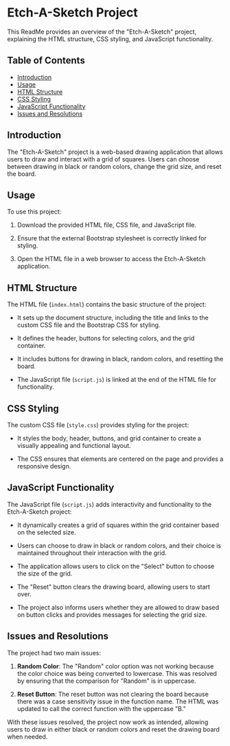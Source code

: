 # Etch-A-Sketch Project

This ReadMe provides an overview of the "Etch-A-Sketch" project, explaining the HTML structure, CSS styling, and JavaScript functionality.

## Table of Contents

- [Introduction](#introduction)
- [Usage](#usage)
- [HTML Structure](#html-structure)
- [CSS Styling](#css-styling)
- [JavaScript Functionality](#javascript-functionality)
- [Issues and Resolutions](#issues-and-resolutions)

## Introduction

The "Etch-A-Sketch" project is a web-based drawing application that allows users to draw and interact with a grid of squares. Users can choose between drawing in black or random colors, change the grid size, and reset the board.

## Usage

To use this project:

1. Download the provided HTML file, CSS file, and JavaScript file.

2. Ensure that the external Bootstrap stylesheet is correctly linked for styling.

3. Open the HTML file in a web browser to access the Etch-A-Sketch application.

## HTML Structure

The HTML file (`index.html`) contains the basic structure of the project:

- It sets up the document structure, including the title and links to the custom CSS file and the Bootstrap CSS for styling.

- It defines the header, buttons for selecting colors, and the grid container.

- It includes buttons for drawing in black, random colors, and resetting the board.

- The JavaScript file (`script.js`) is linked at the end of the HTML file for functionality.

## CSS Styling

The custom CSS file (`style.css`) provides styling for the project:

- It styles the body, header, buttons, and grid container to create a visually appealing and functional layout.

- The CSS ensures that elements are centered on the page and provides a responsive design.

## JavaScript Functionality

The JavaScript file (`script.js`) adds interactivity and functionality to the Etch-A-Sketch project:

- It dynamically creates a grid of squares within the grid container based on the selected size.

- Users can choose to draw in black or random colors, and their choice is maintained throughout their interaction with the grid.

- The application allows users to click on the "Select" button to choose the size of the grid.

- The "Reset" button clears the drawing board, allowing users to start over.

- The project also informs users whether they are allowed to draw based on button clicks and provides messages for selecting the grid size.

## Issues and Resolutions

The project had two main issues:

1. **Random Color**: The "Random" color option was not working because the color choice was being converted to lowercase. This was resolved by ensuring that the comparison for "Random" is in uppercase.

2. **Reset Button**: The reset button was not clearing the board because there was a case sensitivity issue in the function name. The HTML was updated to call the correct function with the uppercase "B."

With these issues resolved, the project now work as intended, allowing users to draw in either black or random colors and reset the drawing board when needed.